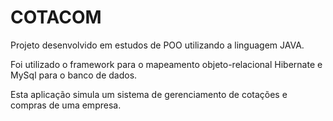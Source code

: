 # COTACOM

Projeto desenvolvido em estudos de POO utilizando a linguagem JAVA. 

Foi utilizado o framework para o mapeamento objeto-relacional Hibernate e MySql para o banco de dados.

Esta aplicação simula um sistema de gerenciamento de cotações e compras de uma empresa. 